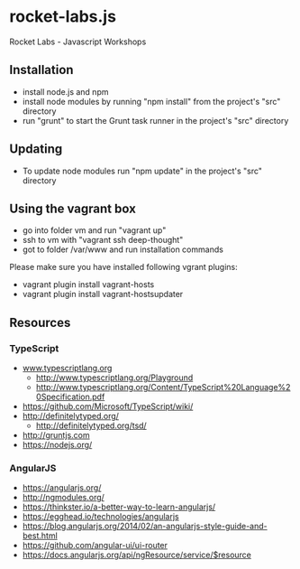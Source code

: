 # rocket-labs.js
Rocket Labs - Javascript Workshops

## Installation ##

* install node.js and npm
* install node modules by running "npm install" from the project's "src" directory
* run "grunt" to start the Grunt task runner in the project's "src" directory

## Updating ##

* To update node modules run "npm update" in the project's "src" directory

## Using the vagrant box ##

* go into folder vm and run "vagrant up"
* ssh to vm with "vagrant ssh deep-thought"
* got to folder /var/www and run installation commands

Please make sure you have installed following vgrant plugins:
* vagrant plugin install vagrant-hosts
* vagrant plugin install vagrant-hostsupdater

## Resources ##

### TypeScript ###

* www.typescriptlang.org
  * http://www.typescriptlang.org/Playground
  * http://www.typescriptlang.org/Content/TypeScript%20Language%20Specification.pdf
* https://github.com/Microsoft/TypeScript/wiki/ 
* http://definitelytyped.org/ 
  * http://definitelytyped.org/tsd/
* http://gruntjs.com
* https://nodejs.org/

### AngularJS ###

* https://angularjs.org/
* http://ngmodules.org/
* https://thinkster.io/a-better-way-to-learn-angularjs/
* https://egghead.io/technologies/angularjs
* https://blog.angularjs.org/2014/02/an-angularjs-style-guide-and-best.html
* https://github.com/angular-ui/ui-router
* https://docs.angularjs.org/api/ngResource/service/$resource
